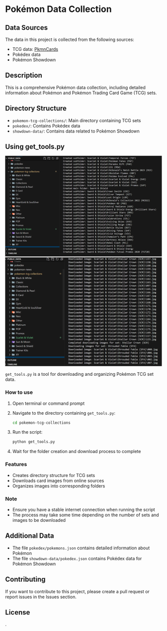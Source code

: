 # Pokémon Data Collection

## Data Sources

The data in this project is collected from the following sources:

- TCG data: [PkmnCards](https://pkmncards.com/sets/)
- Pokédex data
- Pokémon Showdown

## Description

This is a comprehensive Pokémon data collection, including detailed information about Pokémon and Pokémon Trading Card Game (TCG) sets.

## Directory Structure

- `pokemon-tcg-collections/`: Main directory containing TCG sets
- `pokedex/`: Contains Pokédex data
- `showdown-data/`: Contains data related to Pokémon Showdown

## Using get_tools.py

![Demo Run Tools](/screenshots/demo_create_folder.png)
![Demo Run Tools](/screenshots/demo_download.png)

`get_tools.py` is a tool for downloading and organizing Pokémon TCG set data.

### How to use

1. Open terminal or command prompt

2. Navigate to the directory containing `get_tools.py`:

   ```bash
   cd pokemon-tcg-collections
   ```

3. Run the script:

   ```bash
   python get_tools.py
   ```

4. Wait for the folder creation and download process to complete

### Features

- Creates directory structure for TCG sets
- Downloads card images from online sources
- Organizes images into corresponding folders

### Note

- Ensure you have a stable internet connection when running the script
- The process may take some time depending on the number of sets and images to be downloaded

## Additional Data

- The file `pokedex/pokemons.json` contains detailed information about Pokémon
- The file `showdown-data/pokedex.json` contains Pokédex data for Pokémon Showdown

## Contributing

If you want to contribute to this project, please create a pull request or report issues in the Issues section.

## License

.
